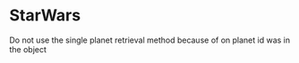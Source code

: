 # StarWars

Do not use the single planet retrieval method because of on planet id was in the object

